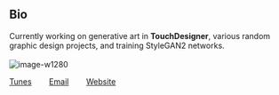 ## Bio

Currently working on generative art in **TouchDesigner**, various random graphic design projects, and training StyleGAN2 networks. 
<br/><br/>
![image-w1280](https://user-images.githubusercontent.com/21958992/129188979-09645ffc-30be-4a41-b92c-f8dc9f7a0360.png)









[Tunes](https://www.youtube.com/watch?v=i2eYo433JRA) &nbsp;&nbsp;&nbsp;&nbsp;&nbsp;&nbsp; [Email](mailto:miles@hy.tc) &nbsp;&nbsp;&nbsp;&nbsp;&nbsp;&nbsp; [Website](hy.tc)




